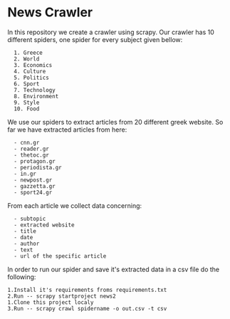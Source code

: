 # News Crawler
In this repository we create a crawler using scrapy.
Our crawler has 10 different spiders, one spider for every subject given bellow:
```
  1. Greece
  2. World
  3. Economics
  4. Culture
  5. Politics
  6. Sport
  7. Technology
  8. Environment
  9. Style
  10. Food
```
We use our spiders to extract articles from 20 different greek website. So far we have extracted articles from here:
```
  - cnn.gr
  - reader.gr
  - thetoc.gr
  - protagon.gr
  - periodista.gr
  - in.gr
  - newpost.gr
  - gazzetta.gr
  - sport24.gr
```
From each article we collect data concerning:
```
  - subtopic
  - extracted website
  - title
  - date
  - author
  - text
  - url of the specific article
```
In order to run our spider and save it's extracted data in a csv file do the following:
```
1.Install it's requirements froms requirements.txt
2.Run -- scrapy startproject news2
1.Clone this project localy
3.Run -- scrapy crawl spidername -o out.csv -t csv
```

